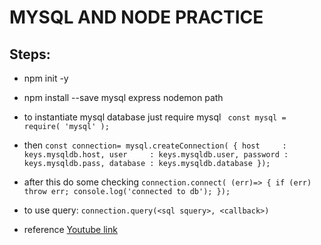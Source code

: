 # MYSQL AND NODE PRACTICE


## Steps:

- npm init -y
- npm install --save mysql express nodemon path 
- to instantiate mysql database just require mysql
  ` const mysql = require( 'mysql' );`

- then 
	`const connection= mysql.createConnection(
	{
		  host     : keys.mysqldb.host,
		  user     : keys.mysqldb.user,
		  password : keys.mysqldb.pass,
		  database : keys.mysqldb.database
	});
	`
- after this do some checking 
	`connection.connect( (err)=>
	{
		if (err) throw err;
		console.log('connected to db');
	});`

- to use query:
	`connection.query(<sql squery>, <callback>)`

- reference [Youtube link](https://www.youtube.com/watch?v=EN6Dx22cPRI)